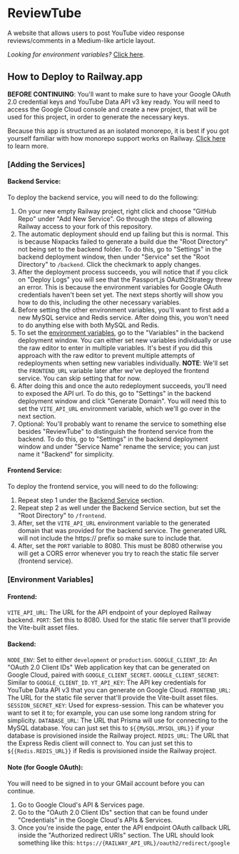 # ReviewTube
A website that allows users to post YouTube video response reviews/comments in a Medium-like article layout.

*Looking for environment variables?* [Click here](#environment-variables).

## How to Deploy to Railway.app

**BEFORE CONTINUING**: You'll want to make sure to have your Google OAuth 2.0 credential keys and YouTube Data API v3 key ready. You will need to access the Google Cloud console and create a new project, that will be used for this project, in order to generate the necessary keys.

Because this app is structured as an isolated monorepo, it is best if you got yourself familiar with how monorepo support works on Railway. [Click here](https://docs.railway.app/deploy/monorepo#isolated-monorepo) to learn more.

### [Adding the Services]

#### Backend Service:
To deploy the backend service, you will need to do the following:
1. On your new empty Railway project, right click and choose "GitHub Repo" under "Add New Service". Go through the steps of allowing Railway access to your fork of this repository.
2. The automatic deployment should end up failing but this is normal. This is because Nixpacks failed to generate a build due the "Root Directory" not being set to the backend folder. To do this, go to "Settings" in the backend deployment window, then under "Service" set the "Root Directory" to `/backend`. Click the checkmark to apply changes.
3. After the deployment process succeeds, you will notice that if you click on "Deploy Logs" you will see that the Passport.js OAuth2Strategy threw an error. This is because the environment variables for Google OAuth credentials haven't been set yet. The next steps shortly will show you how to do this, including the other necessary variables.
4. Before setting the other environment variables, you'll want to first add a new MySQL service and Redis service. After doing this, you won't need to do anything else with both MySQL and Redis.
5. To set the [environment variables](#environment-variables), go to the "Variables" in the backend deployment window. You can either set new variables individually or use the raw editor to enter in multiple variables. It's best if you did this approach with the raw editor to prevent multiple attempts of redeployments when setting new variables individually. **NOTE**: We'll set the `FRONTEND_URL` variable later after we've deployed the frontend service. You can skip setting that for now.
6. After doing this and once the auto redeployment succeeds, you'll need to exposed the API url. To do this, go to "Settings" in the backend deployment window and click "Generate Domain". You will need this to set the `VITE_API_URL` environment variable, which we'll go over in the next section.
7. Optional: You'll probably want to rename the service to something else besides "ReviewTube" to distinguish the frontend service from the backend. To do this, go to "Settings" in the backend deployment window and under "Service Name" rename the service; you can just name it "Backend" for simplicity.

#### Frontend Service:
To deploy the frontend service, you will need to do the following:
1. Repeat step 1 under the [Backend Service](#backend-service) section.
2. Repeat step 2 as well under the Backend Service section, but set the "Root Directory" to `/frontend`.
3. After, set the `VITE_API_URL` environment variable to the generated domain that was provided for the backend service.  The generated URL will not include the https:// prefix so make sure to include that.
4. After, set the `PORT` variable to 8080. This must be 8080 otherwise you will get a CORS error whenever you try to reach the static file server (frontend service).

### [Environment Variables]
#### Frontend:
`VITE_API_URL`: The URL for the API endpoint of your deployed Railway backend.
`PORT`: Set this to 8080. Used for the static file server that'll provide the Vite-built asset files.
#### Backend:
`NODE_ENV`: Set to either `development` or `production`.
`GOOGLE_CLIENT_ID`: An "OAuth 2.0 Client IDs" Web application key that can be generated on Google Cloud, paired with `GOOGLE_CLIENT_SECRET`.
`GOOGLE_CLIENT_SECRET`: Similar to `GOOGLE_CLIENT_ID`.
`YT_API_KEY`: The API key credentials for YouTube Data API v3 that you can generate on Google Cloud.
`FRONTEND_URL`: The URL for the static file server that'll provide the Vite-built asset files.
`SESSION_SECRET_KEY`: Used for express-session. This can be whatever you want to set it to; for example, you can use some long random string for simplicity.
`DATABASE_URL`: The URL that Prisma will use for connecting to the MySQL database. You can just set this to `${{MySQL.MYSQL_URL}}` if your database is provisioned inside the Railway project.
`REDIS_URL`: The URL that the Express Redis client will connect to. You can just set this to `${{Redis.REDIS_URL}}` if Redis is provisioned inside the Railway project.

#### Note (for Google OAuth):
You will need to be signed in to your GMail account before you can continue.
1. Go to Google Cloud's API & Services page.
1. Go to the "OAuth 2.0 Client IDs" section that can be found under "Credentials" in the Google Cloud's APIs & Services.
2. Once you're inside the page, enter the API endpoint OAuth callback URL inside the "Authorized redirect URIs" section. The URL should look something like this: `https://{RAILWAY_API_URL}/oauth2/redirect/google`
